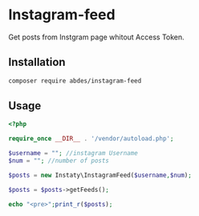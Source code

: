 # Instagram-feed
Get posts from Instgram page whitout Access Token.


## Installation 
```bash
composer require abdes/instagram-feed
```

## Usage 

					
```php
<?php

require_once __DIR__ . '/vendor/autoload.php';

$username = ""; //instagram Username
$num = ""; //number of posts

$posts = new Instaty\InstagramFeed($username,$num);

$posts = $posts->getFeeds();

echo "<pre>";print_r($posts);

```
